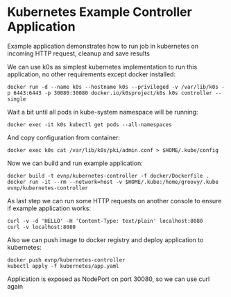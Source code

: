 Kubernetes Example Controller Application
=========================================

Example application demonstrates how to run job in kubernetes on incoming HTTP request, cleanup and save results

We can use k0s as simplest kubernetes implementation to run this application, no other requirements except docker installed:

```
docker run -d --name k0s --hostname k0s --privileged -v /var/lib/k0s -p 6443:6443 -p 30080:30080 docker.io/k0sproject/k0s k0s controller --single
```

Wait a bit until all pods in kube-system namespace will be running:

```
docker exec -it k0s kubectl get pods --all-namespaces
```

And copy configuration from container:

```
docker exec k0s cat /var/lib/k0s/pki/admin.conf > $HOME/.kube/config
```

Now we can build and run example application:

```
docker build -t evnp/kubernetes-controller -f docker/Dockerfile .
docker run -it --rm --network=host -v $HOME/.kube:/home/groovy/.kube evnp/kubernetes-controller
```

As last step we can run some HTTP requests on another console to ensure if example application works:

```
curl -v -d 'HELLO' -H 'Content-Type: text/plain' localhost:8080
curl -v localhost:8080
```

Also we can push image to docker registry and deploy application to kubernetes:

```
docker push evnp/kubernetes-controller
kubectl apply -f kubernetes/app.yaml
```

Application is exposed as NodePort on port 30080, so we can use curl again
